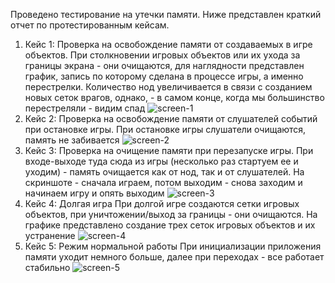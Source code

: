 Проведено тестирование на утечки памяти. Ниже представлен краткий отчет по протестированным кейсам.
1. Кейс 1: Проверка на освобождение памяти от создаваемых в игре объектов.
При столкновении игровых объектов или их ухода за границы экрана - они очищаются, для наглядности представлен график, запись по которому сделана в процессе игры, а именно перестрелки. Количество нод увеличивается в связи с созданием новых сеток врагов, однако, - в самом конце, когда мы большинство перестреляли - видим спад
![screen-1](https://prnt.sc/LCAgdrB5OavA)
2. Кейс 2: Проверка на освобождение памяти от слушателей событий при остановке игры.
При остановке игры слушатели очищаются, память не забивается
![screen-2](https://prnt.sc/LCAgdrB5OavA)
3. Кейс 3: Проверка на очищение памяти при перезапуске игры.
При входе-выходе туда сюда из игры (несколько раз стартуем ее и уходим) - память очищается как от нод, так и от слушателей. На скриншоте - сначала играем, потом выходим - снова заходим и начинаем игру и опять выходим
![screen-3](https://prnt.sc/LCAgdrB5OavA)
4. Кейс 4: Долгая игра
При долгой игре создаются сетки игровых объектов, при уничтожении/выход за границы - они очищаются. На графике представлено создание трех сеток игровых объектов и их устранение
![screen-4](https://prnt.sc/LCAgdrB5OavA)
5. Кейс 5: Режим нормальной работы
При инициализации приложения памяти уходит немного больше, далее при переходах - все работает стабильно
![screen-5](https://prnt.sc/LCAgdrB5OavA)